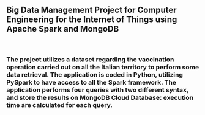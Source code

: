 <h2>Big Data Management Project for Computer Engineering for the Internet of Things using Apache Spark and MongoDB </h2>
</br>
<h3>The project utilizes a dataset regarding the vaccination operation carried out on all the Italian territory to
perform some data retrieval. The application is coded in Python, utilizing PySpark to have access to all the Spark 
framework. The application performs four queries with two different syntax, and store the results on MongoDB Cloud 
Database: execution time are calculated for each query.</t3>